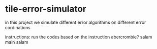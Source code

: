 # tile-error-simulator
in this project we simulate different error algorithms on different error cordinations



instructions:
run the codes based on the instruction
abercrombie?
salam
main
salam
